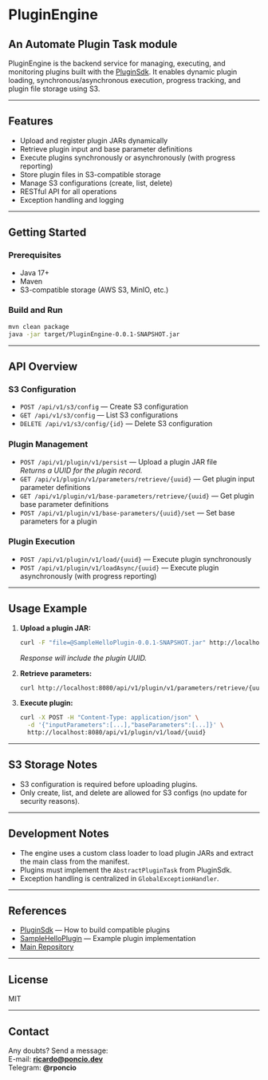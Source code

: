 # PluginEngine

## An Automate Plugin Task module

PluginEngine is the backend service for managing, executing, and monitoring plugins built with the [PluginSdk](https://github.com/ricardoponcio/AutomatePluginTask-PluginSdk). It enables dynamic plugin loading, synchronous/asynchronous execution, progress tracking, and plugin file storage using S3.

---

## Features

- Upload and register plugin JARs dynamically
- Retrieve plugin input and base parameter definitions
- Execute plugins synchronously or asynchronously (with progress reporting)
- Store plugin files in S3-compatible storage
- Manage S3 configurations (create, list, delete)
- RESTful API for all operations
- Exception handling and logging

---

## Getting Started

### Prerequisites

- Java 17+
- Maven
- S3-compatible storage (AWS S3, MinIO, etc.)

### Build and Run

```sh
mvn clean package
java -jar target/PluginEngine-0.0.1-SNAPSHOT.jar
```

---

## API Overview

### S3 Configuration

- `POST /api/v1/s3/config` — Create S3 configuration
- `GET /api/v1/s3/config` — List S3 configurations
- `DELETE /api/v1/s3/config/{id}` — Delete S3 configuration

### Plugin Management

- `POST /api/v1/plugin/v1/persist` — Upload a plugin JAR file  
  _Returns a UUID for the plugin record._
- `GET /api/v1/plugin/v1/parameters/retrieve/{uuid}` — Get plugin input parameter definitions
- `GET /api/v1/plugin/v1/base-parameters/retrieve/{uuid}` — Get plugin base parameter definitions
- `POST /api/v1/plugin/v1/base-parameters/{uuid}/set` — Set base parameters for a plugin

### Plugin Execution

- `POST /api/v1/plugin/v1/load/{uuid}` — Execute plugin synchronously
- `POST /api/v1/plugin/v1/loadAsync/{uuid}` — Execute plugin asynchronously (with progress reporting)

---

## Usage Example

1. **Upload a plugin JAR:**
   ```sh
   curl -F "file=@SampleHelloPlugin-0.0.1-SNAPSHOT.jar" http://localhost:8080/api/v1/plugin/v1/persist
   ```
   _Response will include the plugin UUID._

2. **Retrieve parameters:**
   ```sh
   curl http://localhost:8080/api/v1/plugin/v1/parameters/retrieve/{uuid}
   ```

3. **Execute plugin:**
   ```sh
   curl -X POST -H "Content-Type: application/json" \
     -d '{"inputParameters":[...],"baseParameters":[...]}' \
     http://localhost:8080/api/v1/plugin/v1/load/{uuid}
   ```

---

## S3 Storage Notes

- S3 configuration is required before uploading plugins.
- Only create, list, and delete are allowed for S3 configs (no update for security reasons).

---

## Development Notes

- The engine uses a custom class loader to load plugin JARs and extract the main class from the manifest.
- Plugins must implement the `AbstractPluginTask` from PluginSdk.
- Exception handling is centralized in `GlobalExceptionHandler`.

---

## References

- [PluginSdk](https://github.com/ricardoponcio/AutomatePluginTask-PluginSdk) — How to build compatible plugins
- [SampleHelloPlugin](https://github.com/ricardoponcio/AutomatePluginTask-SampleHelloPlugin) — Example plugin implementation
- [Main Repository](https://github.com/ricardoponcio/AutomatePluginTask)

---

## License

MIT

---

## Contact

Any doubts? Send a message:  
E-mail: **ricardo@poncio.dev**  
Telegram: **@rponcio**
